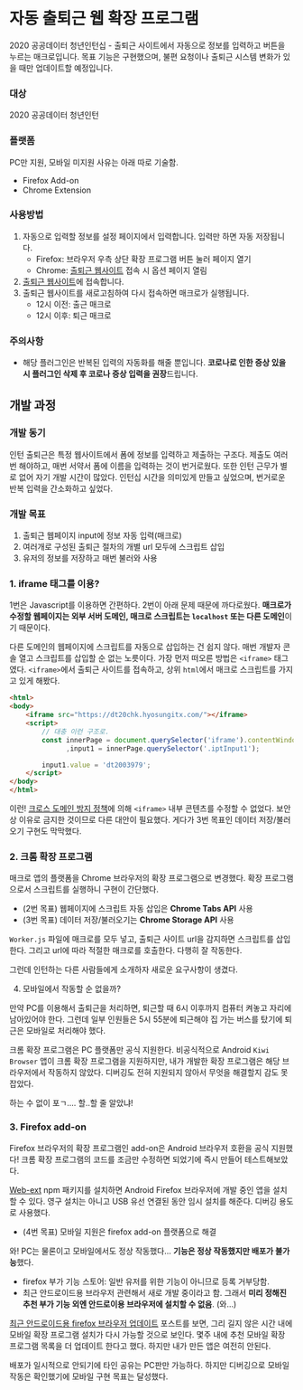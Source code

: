 # 자동 출퇴근 웹 확장 프로그램
2020 공공데이터 청년인턴십 - 출퇴근 사이트에서 자동으로 정보를 입력하고 버튼을 누르는 매크로입니다. 목표 기능은 구현했으며, 불편 요청이나 출퇴근 시스템 변화가 있을 때만 업데이트할 예정입니다.

### 대상
2020 공공데이터 청년인턴

### 플랫폼
PC만 지원, 모바일 미지원 사유는 아래 따로 기술함.

- Firefox Add-on
- Chrome Extension

### 사용방법
1. 자동으로 입력할 정보를 설정 페이지에서 입력합니다. 입력만 하면 자동 저장됩니다.
    - Firefox: 브라우저 우측 상단 확장 프로그램 버튼 눌러 페이지 열기
    - Chrome: [출퇴근 웹사이트](https://dt20chk.hyosungitx.com/) 접속 시 옵션 페이지 열림
1. [출퇴근 웹사이트](https://dt20chk.hyosungitx.com/)에 접속합니다.
3. 출퇴근 웹사이트를 새로고침하여 다시 접속하면 매크로가 실행됩니다.
    - 12시 이전: 출근 매크로
    - 12시 이후: 퇴근 매크로

### 주의사항
- 해당 플러그인은 반복된 입력의 자동화를 해줄 뿐입니다. **코로나로 인한 증상 있을 시 플러그인 삭제 후 코로나 증상 입력을 권장**드립니다.

## 개발 과정
### 개발 동기
인턴 출퇴근은 특정 웹사이트에서 폼에 정보를 입력하고 제출하는 구조다. 제출도 여러번 해야하고, 매번 서약서 폼에 이름을 입력하는 것이 번거로웠다. 또한 인턴 근무가 별로 없어 자기 개발 시간이 많았다. 인턴십 시간을 의미있게 만들고 싶었으며, 번거로운 반복 입력을 간소화하고 싶었다.

### 개발 목표
1. 출퇴근 웹페이지 input에 정보 자동 입력(매크로)
2. 여러개로 구성된 출퇴근 절차의 개별 url 모두에 스크립트 삽입
3. 유저의 정보를 저장하고 매번 불러와 사용

### 1. iframe 태그를 이용?
1번은 Javascript를 이용하면 간편하다. 2번이 아래 문제 때문에 까다로웠다. **매크로가 수정할 웹페이지는 외부 서버 도메인, 매크로 스크립트는 `localhost` 또는 다른 도메인**이기 때문이다.

다른 도메인의 웹페이지에 스크립트를 자동으로 삽입하는 건 쉽지 않다. 매번 개발자 콘솔 열고 스크립트를 삽입할 순 없는 노릇이다. 가장 먼저 떠오른 방법은 `<iframe>` 태그였다. `<iframe>`에서 출퇴근 사이트를 접속하고, 상위 `html`에서 매크로 스크립트를 가지고 있게 해봤다.

```html
<html>
<body>
    <iframe src="https://dt20chk.hyosungitx.com/"></iframe>
    <script>
        // 대충 이런 구조로.
        const innerPage = document.querySelector('iframe').contentWindow.document
              ,input1 = innerPage.querySelector('.iptInput1');

        input1.value = 'dt2003979';
    </script>
</body>
</html>
```

이런! [크로스 도메인 방지 정책](https://en.wikipedia.org/wiki/Same-origin_policy)에 의해 `<iframe>` 내부 콘텐츠를 수정할 수 없었다. 보안상 이유로 금지한 것이므로 다른 대안이 필요했다. 게다가 3번 목표인 데이터 저장/불러오기 구현도 막막했다.

### 2. 크롬 확장 프로그램
매크로 앱의 플랫폼을 Chrome 브라우저의 확장 프로그램으로 변경했다. 확장 프로그램으로서 스크립트를 실행하니 구현이 간단했다.

- (2번 목표) 웹페이지에 스크립트 자동 삽입은 **Chrome Tabs API** 사용
- (3번 목표) 데이터 저장/불러오기는 **Chrome Storage API** 사용

`Worker.js` 파일에 매크로를 모두 넣고, 출퇴근 사이트 url을 감지하면 스크립트를 삽입한다. 그리고 url에 따라 적절한 매크로를 호출한다. 다행히 잘 작동한다.

그런데 인턴하는 다른 사람들에게 소개하자 새로운 요구사항이 생겼다.

4. 모바일에서 작동할 순 없을까?

만약 PC를 이용해서 출퇴근을 처리하면, 퇴근할 때 6시 이후까지 컴퓨터 켜놓고 자리에 남아있어야 한다. 그런데 일부 인원들은 5시 55분에 퇴근해야 집 가는 버스를 탔기에 퇴근은 모바일로 처리해야 했다. 

크롬 확장 프로그램은 PC 플랫폼만 공식 지원한다. 비공식적으로 Android `Kiwi Browser` 앱이 크롬 확장 프로그램을 지원하지만, 내가 개발한 확장 프로그램은 해당 브라우저에서 작동하지 않았다. 디버깅도 전혀 지원되지 않아서 무엇을 해결할지 감도 못잡았다.

하는 수 없이 포ㄱ.... 할..할 줄 알았냐!

### 3. Firefox add-on
Firefox 브라우저의 확장 프로그램인 add-on은 Android 브라우저 호환을 공식 지원했다! 크롬 확장 프로그램의 코드를 조금만 수정하면 되었기에 즉시 만들어 테스트해보았다. 

[Web-ext](https://extensionworkshop.com/documentation/develop/getting-started-with-web-ext/) npm 패키지를 설치하면 Android Firefox 브라우저에 개발 중인 앱을 설치할 수 있다. 영구 설치는 아니고 USB 유선 연결된 동안 임시 설치를 해준다. 디버깅 용도로 사용했다.

- (4번 목표) 모바일 지원은 firefox add-on 플랫폼으로 해결

와! PC는 물론이고 모바일에서도 정상 작동했다... **기능은 정상 작동했지만 배포가 불가능**했다.

- firefox 부가 기능 스토어: 일반 유저를 위한 기능이 아니므로 등록 거부당함.
- 최근 안드로이드용 브라우저 관련해서 새로 개발 중이라고 함. 그래서 **미리 정해진 추천 부가 기능 외엔 안드로이용 브라우저에 설치할 수 없음**. (와...)

[최근 안드로이드용 firefox 브라우저 업데이트](https://blog.mozilla.org/addons/2020/09/02/update-on-extension-support-in-the-new-firefox-for-android/) 포스트를 보면, 그리 길지 않은 시간 내에 모바일 확장 프로그램 설치가 다시 가능할 것으로 보인다. 몇주 내에 추천 모바일 확장 프로그램 목록을 더 업데이트 한다고 했다. 하지만 내가 만든 앱은 여전히 안된다.

배포가 일시적으로 안되기에 타인 공유는 PC판만 가능하다. 하지만 디버깅으로 모바일 작동은 확인했기에 모바일 구현 목표는 달성했다.